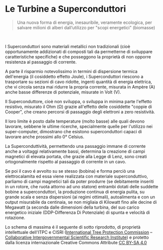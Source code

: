 
# Le Turbine a Superconduttori

> Una nuova forma di energia, inesauribile, veramente ecologica, per salvare milioni di alberi dall’utilizzo per "scopi energetici" (biomasse)

<br>

I Superconduttori sono materiali metallici non tradizionali (cioè opportunamente addizionati di composti tali da permetterne di sviluppare caratteristiche specifiche) e che posseggono la proprietà di non opporre resistenza al passaggio di corrente.

A parte il risparmio notevolissimo in termini di dispersione termica dell'energia (il cosiddetto effetto Joule), i Superconduttori riescono a trasportare su sezioni di cavo ridotte, ingenti quantità di energia elettrica, che vi circola senza mai ridurre la propria corrente, misurata in Ampère (A) anche basse differenze di potenziale, misurate in Volt (V).

Il Superconduttore, cioè non sviluppa, o sviluppa in minima parte l'effetto resistivo, misurato il Ohm (Ω) grazie all'effetto delle cosiddette "coppie di Cooper", che creano percorsi di passaggio degli elettroni a zero resistività.

Il loro limite è posto dalle temperature (molto basse) alle quali devono lavorare, sebbene le ultime ricerche, specialmente quelle per l'utilizzo nei super-computer, dimostrano che esistono superconduttori capaci di lavorare anche prossimi allo 0° Celsius.

La Superconduttività, permettendo una passaggio immane di corrente anche a voltaggi relativamente bassi, determina la creazione di campi magnetici di elevata portata, che grazie alla Legge di Lenz, sono creati ortogonalmente rispetto al passaggio di corrente in un cavo.

Se poi il cavo é avvolto su se stesso (bobina) e forma perciò una elettrocalamita ed essa viene realizzata con materiale superconduttivo, parliamo di campi magnetici tali da poter produrre (se debitamente inseriti in un rotore, che ruota attorno ad uno statore) entrambi dotati delle suddette bobine a superconduttori, la produzione continua di energia pulita, su grande scala e senza dispersioni (ai regimi ottimali), autoalimenta e con un output misurabile da centinaia, se non migliaia di Kilowatt fino alle decine di Megawatt (a seconda dalle dimensioni della turbina, del suo carico energetico iniziale (DDP-Differenza Di Potenziale) di spunta e velocità di rotazione.

Lo schema di massima é il seguente di sotto riprodotto, di proprietà intellettuale dell'ITPC e CISRI ([International Tree Protection Commission](https://www.itpc-commission.org) – [Collaborative Intergovernmental Scientific Research Institute](http://www.cisri.org/)) e protetto dalla licenza internazionale Creative Commons Attribute [CC BY-SA 4.0](https://creativecommons.org/licenses/by-sa/4.0/)
